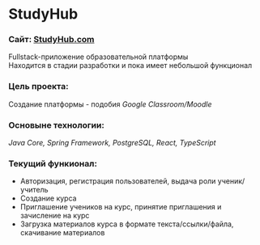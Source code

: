 # StudyHub

### Сайт: [StudyHub.com](study-hub-kohl.vercel.app)
Fullstack-приложение образовательной платформы  
Находится в стадии разработки и пока имеет небольшой функционал

### Цель проекта: 
Создание платформы - подобия *Google Classroom/Moodle*

### Основыне технологии:
*Java Core, Spring Framework, PostgreSQL, React, TypeScript*

### Текущий функионал:
- Авторизация, регистрация пользователей, выдача роли ученик/учитель
- Создание курса
- Приглашение учеников на курс, принятие приглашения и зачисление на курс
- Загрузка материалов курса в формате текста/ссылки/файла, скачивание материалов

